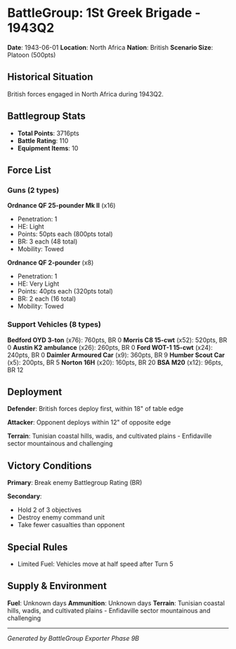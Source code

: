 # BattleGroup: 1St Greek Brigade - 1943Q2

**Date**: 1943-06-01
**Location**: North Africa
**Nation**: British
**Scenario Size**: Platoon (500pts)

## Historical Situation

British forces engaged in North Africa during 1943Q2.

## Battlegroup Stats

- **Total Points**: 3716pts
- **Battle Rating**: 110
- **Equipment Items**: 10

## Force List

### Guns (2 types)

**Ordnance QF 25-pounder Mk II** (x16)
- Penetration: 1
- HE: Light
- Points: 50pts each (800pts total)
- BR: 3 each (48 total)
- Mobility: Towed

**Ordnance QF 2-pounder** (x8)
- Penetration: 1
- HE: Very Light
- Points: 40pts each (320pts total)
- BR: 2 each (16 total)
- Mobility: Towed

### Support Vehicles (8 types)

**Bedford OYD 3-ton** (x76): 760pts, BR 0
**Morris C8 15-cwt** (x52): 520pts, BR 0
**Austin K2 ambulance** (x26): 260pts, BR 0
**Ford WOT-1 15-cwt** (x24): 240pts, BR 0
**Daimler Armoured Car** (x9): 360pts, BR 9
**Humber Scout Car** (x5): 200pts, BR 5
**Norton 16H** (x20): 160pts, BR 20
**BSA M20** (x12): 96pts, BR 12

## Deployment

**Defender**: British forces deploy first, within 18" of table edge

**Attacker**: Opponent deploys within 12" of opposite edge

**Terrain**: Tunisian coastal hills, wadis, and cultivated plains - Enfidaville sector mountainous and challenging

## Victory Conditions

**Primary**: Break enemy Battlegroup Rating (BR)

**Secondary**:
- Hold 2 of 3 objectives
- Destroy enemy command unit
- Take fewer casualties than opponent

## Special Rules

- Limited Fuel: Vehicles move at half speed after Turn 5

## Supply & Environment

**Fuel**: Unknown days
**Ammunition**: Unknown days
**Terrain**: Tunisian coastal hills, wadis, and cultivated plains - Enfidaville sector mountainous and challenging

---

*Generated by BattleGroup Exporter Phase 9B*
